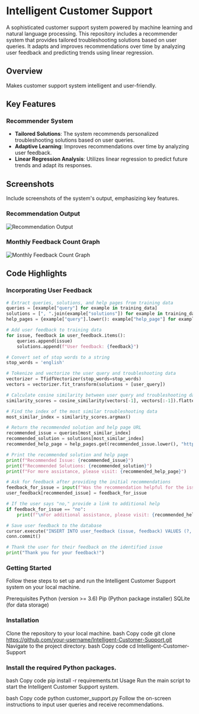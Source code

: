 # Intelligent Customer Support

A sophisticated customer support system powered by machine learning and natural language processing. This repository includes a recommender system that provides tailored troubleshooting solutions based on user queries. It adapts and improves recommendations over time by analyzing user feedback and predicting trends using linear regression.

## Overview

Makes customer support system intelligent and user-friendly.

## Key Features

### Recommender System

- **Tailored Solutions**: The system recommends personalized troubleshooting solutions based on user queries.
- **Adaptive Learning**: Improves recommendations over time by analyzing user feedback.
- **Linear Regression Analysis**: Utilizes linear regression to predict future trends and adapt its responses.

## Screenshots

Include screenshots of the system's output, emphasizing key features.

### Recommendation Output
![Recommendation Output](/images/recommendation_output.png)

### Monthly Feedback Count Graph
![Monthly Feedback Count Graph](/images/monthly_feedback_graph_sample.png)

## Code Highlights

### Incorporating User Feedback

```python
# Extract queries, solutions, and help pages from training data
queries = [example["query"] for example in training_data]
solutions = [", ".join(example["solutions"]) for example in training_data]
help_pages = {example["query"].lower(): example["help_page"] for example in training_data}

# Add user feedback to training data
for issue, feedback in user_feedback.items():
    queries.append(issue)
    solutions.append(f"User feedback: {feedback}")

# Convert set of stop words to a string
stop_words = 'english'

# Tokenize and vectorize the user query and troubleshooting data
vectorizer = TfidfVectorizer(stop_words=stop_words)
vectors = vectorizer.fit_transform(solutions + [user_query])

# Calculate cosine similarity between user query and troubleshooting data
similarity_scores = cosine_similarity(vectors[-1], vectors[:-1]).flatten()

# Find the index of the most similar troubleshooting data
most_similar_index = similarity_scores.argmax()

# Return the recommended solution and help page URL
recommended_issue = queries[most_similar_index]
recommended_solution = solutions[most_similar_index]
recommended_help_page = help_pages.get(recommended_issue.lower(), "https://www.example.com")

# Print the recommended solution and help page
print(f"Recommended Issue: {recommended_issue}")
print(f"Recommended Solutions: {recommended_solution}")
print(f"For more assistance, please visit: {recommended_help_page}")

# Ask for feedback after providing the initial recommendations
feedback_for_issue = input(f"Was the recommendation helpful for the issue '{recommended_issue}'? (yes/no): ").lower()
user_feedback[recommended_issue] = feedback_for_issue

# If the user says "no," provide a link to additional help
if feedback_for_issue == "no":
    print(f"\nFor additional assistance, please visit: {recommended_help_page}")

# Save user feedback to the database
cursor.execute("INSERT INTO user_feedback (issue, feedback) VALUES (?, ?)", (recommended_issue, feedback_for_issue))
conn.commit()

# Thank the user for their feedback on the identified issue
print("Thank you for your feedback!")
```

### Getting Started
Follow these steps to set up and run the Intelligent Customer Support system on your local machine.

Prerequisites
Python (version >= 3.6)
Pip (Python package installer)
SQLite (for data storage)


### Installation
Clone the repository to your local machine.
bash
Copy code
git clone https://github.com/your-username/Intelligent-Customer-Support.git
Navigate to the project directory.
bash
Copy code
cd Intelligent-Customer-Support

### Install the required Python packages.
bash
Copy code
pip install -r requirements.txt
Usage
Run the main script to start the Intelligent Customer Support system.

bash
Copy code
python customer_support.py
Follow the on-screen instructions to input user queries and receive recommendations.


